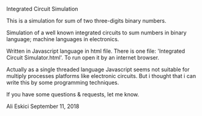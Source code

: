 Integrated Circuit Simulation

This is a simulation for sum of two three-digits binary numbers.

Simulation of a well known integrated circuits to sum numbers in binary language; machine languages in electronics.

Written in Javascript language in html file.
There is one file: 'Integrated Circuit Simulator.html'. To run open it by an internet browser.

Actually as a single threaded language Javascript seems not suitable for multiply processes platforms like electronic circuits. But i thought that i can write this by some programming techniques.

If you have some questions & requests, let me know.

Ali Eskici
September 11, 2018
